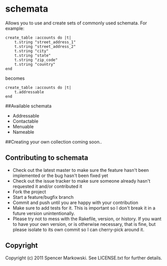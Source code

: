 # schemata

Allows you to use and create sets of commonly used schemata. For example:

    create_table :accounts do |t|
        t.string "street_address_1"
        t.string "street_address_2"
        t.string "city"
        t.string "state"
        t.string "zip_code"
        t.string "country"
    end

becomes

    create_table :accounts do |t|
        t.addressable
    end

##Available schemata

* Addressable
* Contactable
* Menuable
* Nameable

##Creating your own collection
coming soon..

## Contributing to schemata
 
* Check out the latest master to make sure the feature hasn't been implemented or the bug hasn't been fixed yet
* Check out the issue tracker to make sure someone already hasn't requested it and/or contributed it
* Fork the project
* Start a feature/bugfix branch
* Commit and push until you are happy with your contribution
* Make sure to add tests for it. This is important so I don't break it in a future version unintentionally.
* Please try not to mess with the Rakefile, version, or history. If you want to have your own version, or is otherwise necessary, that is fine, but please isolate to its own commit so I can cherry-pick around it.

## Copyright

Copyright (c) 2011 Spencer Markowski. See LICENSE.txt for
further details.

